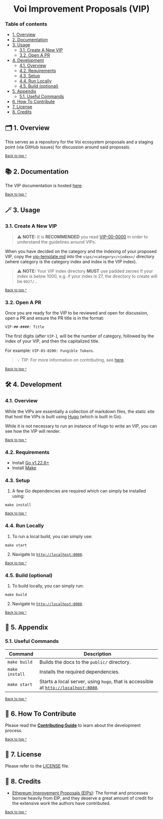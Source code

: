<h1 align="center">
  Voi Improvement Proposals (VIP)
</h1>

### Table of contents

* [1. Overview](#-1-overview)
* [2. Documentation](#-2-documentation)
* [3. Usage](#-3-usage)
  - [3.1. Create A New VIP](#31-create-a-new-vip)
  - [3.2. Open A PR](#32-open-a-pr)
* [4. Development](#-4-development)
  - [4.1. Overview](#41-overview)
  - [4.2. Requirements](#42-requirements)
  - [4.3. Setup](#43-setup)
  - [4.4. Run Locally](#44-run-locally)
  - [4.5. Build (optional)](#45-build-optional)
* [5. Appendix](#-5-appendix)
  - [5.1. Useful Commands](#51-useful-commands)
* [6. How To Contribute](#-6-how-to-contribute)
* [7. License](#-7-license)
* [8. Credits](#-8-credits)

## 🗂️ 1. Overview

This serves as a repository for the Voi ecosystem proposals and a staging point (via GitHub issues) for discussion around said proposals.

<sup>[Back to top ^][table-of-contents]</sup>

## 📚 2. Documentation

The VIP documentation is hosted [here][documentation].

<sup>[Back to top ^][table-of-contents]</sup>

## 🪄 3. Usage

### 3.1. Create A New VIP

> ⚠️ **NOTE:** It is **RECOMMENDED** you read [VIP-00-0000][vip-00-0000] in order to understand the guidelines around VIPs.

When you have decided on the category and the indexing of your proposed VIP, copy the [vip-template.md](./vip-template.md) into the `vips/<category>/<index>/` directory (where category is the category index and index is the VIP index).

> ⚠️ **NOTE:** Your VIP index directory **MUST** use padded zeroes if your index is below 1000, e.g. if your index is 27, the directory to create will be `0027/`..

<sup>[Back to top ^][table-of-contents]</sup>

### 3.2. Open A PR

Once you are ready for the VIP to be reviewed and open for discussion, open a PR and ensure the PR title is in the format:

````text
VIP-##-####: Title
````

The first digits (after `VIP-`), will be the number of category, followed by the index of your VIP, and then the capitalized title.

For example: `VIP-03-0200: Fungible Tokens`.

> 💡 TIP: For more information on contributing, see [here][contribute].

<sup>[Back to top ^][table-of-contents]</sup>

## 🛠 4. Development

### 4.1. Overview

While the VIPs are essentially a collection of markdown files, the static site that host the VIPs is built using [Hugo][hugo] (which is built in Go).

While it is not necessary to run an instance of Hugo to write an VIP, you can see how the VIP will render.

<sup>[Back to top ^][table-of-contents]</sup>

### 4.2. Requirements

* Install [Go v1.22.6+][go-install]
* Install [Make][make]

### 4.3. Setup

1. A few Go dependencies are required which can simply be installed using:
```shell
make install
```

<sup>[Back to top ^][table-of-contents]</sup>

### 4.4. Run Locally

1. To run a local build, you can simply use:
```shell
make start
```

2. Navigate to [`http://localhost:8080`][localhost].

<sup>[Back to top ^][table-of-contents]</sup>

### 4.5. Build (optional)

1. To build locally, you can simply run:
```shell
make build
```

2. Navigate to [`http://localhost:8080`][localhost].

<sup>[Back to top ^][table-of-contents]</sup>

## 📑 5. Appendix

### 5.1. Useful Commands

| Command        | Description                                                                                      |
|----------------|--------------------------------------------------------------------------------------------------|
| `make build`   | Builds the docs to the `public/` directory.                                                      |
| `make install` | Installs the required dependencies.                                                              |
| `make start`   | Starts a local server, using `hugo`, that is accessible at [`http://localhost:8080`][localhost]. |

<sup>[Back to top ^][table-of-contents]</sup>

## 👏 6. How To Contribute

Please read the [**Contributing Guide**][contribute] to learn about the development process.

<sup>[Back to top ^][table-of-contents]</sup>

## 📄 7. License

Please refer to the [LICENSE][license] file.

## 🎉 8. Credits

* [Ethereum Improvement Proposals (EIPs)](https://eips.ethereum.org/): The format and processes borrow heavily from EIP, and they deserve a great amount of credit for the extensive work the authors have contributed.

<sup>[Back to top ^][table-of-contents]</sup>

<!-- Links -->
[contribute]: ./CONTRIBUTING.md
[documentation]: https://vip.voi.network
[go-install]: https://go.dev/doc/install
[hugo]: https://gohugo.io
[license]: ./LICENSE
[localhost]: http://localhost:8080
[make]: https://www.gnu.org/software/make/
[table-of-contents]: #table-of-contents
[vip-00-0000]: ./vips/00/0000/index.md
